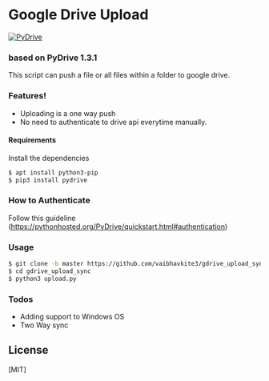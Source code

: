 # Google Drive Upload

 [![PyDrive](https://pypi.org/static/images/logo-small.6eef541e.svg)](https://pypi.org/project/PyDrive/)
 ### based on PyDrive 1.3.1

This script can push a file or all files within a folder to google drive.

### Features!

  - Uploading is a one way push
  - No need to authenticate to drive api everytime manually.



#### Requirements

Install the dependencies

```sh
$ apt install python3-pip
$ pip3 install pydrive
```

### How to Authenticate

Follow this guideline (https://pythonhosted.org/PyDrive/quickstart.html#authentication)

### Usage

```sh
$ git clone -b master https://github.com/vaibhavkite3/gdrive_upload_sync.git
$ cd gdrive_upload_sync
$ python3 upload.py
```

### Todos

 - Adding support to Windows OS
 - Two Way sync

License
----

[MIT]